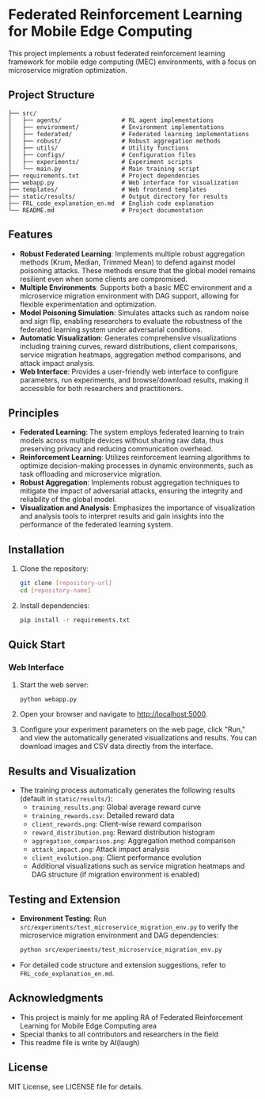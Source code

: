 # Federated Reinforcement Learning for Mobile Edge Computing

This project implements a robust federated reinforcement learning framework for mobile edge computing (MEC) environments, with a focus on microservice migration optimization.

## Project Structure

```
├── src/
│   ├── agents/                 # RL agent implementations
│   ├── environment/            # Environment implementations
│   ├── federated/              # Federated learning implementations
│   ├── robust/                 # Robust aggregation methods
│   ├── utils/                  # Utility functions
│   ├── configs/                # Configuration files
│   ├── experiments/            # Experiment scripts
│   └── main.py                 # Main training script
├── requirements.txt            # Project dependencies
├── webapp.py                   # Web interface for visualization
├── templates/                  # Web frontend templates
├── static/results/             # Output directory for results
├── FRL_code_explanation_en.md  # English code explanation
└── README.md                   # Project documentation
```

## Features

- **Robust Federated Learning**: Implements multiple robust aggregation methods (Krum, Median, Trimmed Mean) to defend against model poisoning attacks. These methods ensure that the global model remains resilient even when some clients are compromised.
- **Multiple Environments**: Supports both a basic MEC environment and a microservice migration environment with DAG support, allowing for flexible experimentation and optimization.
- **Model Poisoning Simulation**: Simulates attacks such as random noise and sign flip, enabling researchers to evaluate the robustness of the federated learning system under adversarial conditions.
- **Automatic Visualization**: Generates comprehensive visualizations including training curves, reward distributions, client comparisons, service migration heatmaps, aggregation method comparisons, and attack impact analysis.
- **Web Interface**: Provides a user-friendly web interface to configure parameters, run experiments, and browse/download results, making it accessible for both researchers and practitioners.

## Principles

- **Federated Learning**: The system employs federated learning to train models across multiple devices without sharing raw data, thus preserving privacy and reducing communication overhead.
- **Reinforcement Learning**: Utilizes reinforcement learning algorithms to optimize decision-making processes in dynamic environments, such as task offloading and microservice migration.
- **Robust Aggregation**: Implements robust aggregation techniques to mitigate the impact of adversarial attacks, ensuring the integrity and reliability of the global model.
- **Visualization and Analysis**: Emphasizes the importance of visualization and analysis tools to interpret results and gain insights into the performance of the federated learning system.

## Installation

1. Clone the repository:
   ```bash
   git clone [repository-url]
   cd [repository-name]
   ```

2. Install dependencies:
   ```bash
   pip install -r requirements.txt
   ```

## Quick Start

### Web Interface

1. Start the web server:
   ```bash
   python webapp.py
   ```

2. Open your browser and navigate to [http://localhost:5000](http://localhost:5000).

3. Configure your experiment parameters on the web page, click "Run," and view the automatically generated visualizations and results. You can download images and CSV data directly from the interface.

## Results and Visualization

- The training process automatically generates the following results (default in `static/results/`):
  - `training_results.png`: Global average reward curve
  - `training_rewards.csv`: Detailed reward data
  - `client_rewards.png`: Client-wise reward comparison
  - `reward_distribution.png`: Reward distribution histogram
  - `aggregation_comparison.png`: Aggregation method comparison
  - `attack_impact.png`: Attack impact analysis
  - `client_evolution.png`: Client performance evolution
  - Additional visualizations such as service migration heatmaps and DAG structure (if migration environment is enabled)

## Testing and Extension

- **Environment Testing**: Run `src/experiments/test_microservice_migration_env.py` to verify the microservice migration environment and DAG dependencies:
  ```bash
  python src/experiments/test_microservice_migration_env.py
  ```

- For detailed code structure and extension suggestions, refer to `FRL_code_explanation_en.md`.

## Acknowledgments

- This project is mainly for me appling RA of Federated Reinforcement Learning for Mobile Edge Computing area
- Special thanks to all contributors and researchers in the field
- This readme file is write by AI(laugh)

## License

MIT License, see LICENSE file for details.